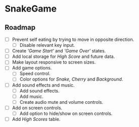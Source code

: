 # SnakeGame

## Roadmap

- [ ] Prevent self eating by trying to move in opposite direction.
    - [ ] Disable relevant key input.
- [ ] Create *'Game Start'* and *'Game Over'* states.
- [ ] Add local storage for *High Score* and future data.
- [ ] Make layout responsive to screen sizes.
- [ ] Add game options.
    - [ ] Speed control.
    - [ ] Color options for *Snake,* *Cherry* and *Background*.
- [ ] Add sound effects and music.
    - [ ] Add sound effects.
    - [ ] Add music.
    - [ ] Create audio mute and volume controls.
- [ ] Add on screen controls.
    - [ ] Add option to hide/show on screen controls.
- [ ] Add *High Scores* table.
